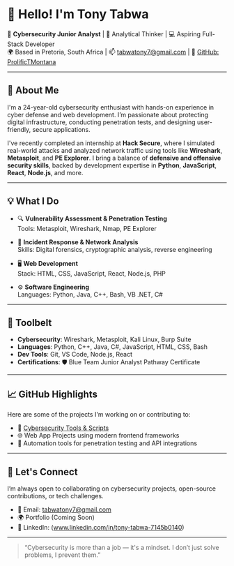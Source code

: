 # 👋 Hello! I'm Tony Tabwa

🚀 **Cybersecurity Junior Analyst** | 🧠 Analytical Thinker | 💻 Aspiring Full-Stack Developer  
🌍 Based in Pretoria, South Africa | 📫 tabwatony7@gmail.com | 🔗 [GitHub: ProlificTMontana](https://github.com/ProlificTMontana)

---

## 🔐 About Me

I'm a 24-year-old cybersecurity enthusiast with hands-on experience in cyber defense and web development. I’m passionate about protecting digital infrastructure, conducting penetration tests, and designing user-friendly, secure applications.

I've recently completed an internship at **Hack Secure**, where I simulated real-world attacks and analyzed network traffic using tools like **Wireshark**, **Metasploit**, and **PE Explorer**. I bring a balance of **defensive and offensive security skills**, backed by development expertise in **Python**, **JavaScript**, **React**, **Node.js**, and more.

---

## 💡 What I Do

- 🔍 **Vulnerability Assessment & Penetration Testing**  
  Tools: Metasploit, Wireshark, Nmap, PE Explorer

- 🧪 **Incident Response & Network Analysis**  
  Skills: Digital forensics, cryptographic analysis, reverse engineering

- 🖥️ **Web Development**  
  Stack: HTML, CSS, JavaScript, React, Node.js, PHP

- ⚙️ **Software Engineering**  
  Languages: Python, Java, C++, Bash, VB .NET, C#

---

## 🧰 Toolbelt

- **Cybersecurity**: Wireshark, Metasploit, Kali Linux, Burp Suite  
- **Languages**: Python, C++, Java, C#, JavaScript, HTML, CSS, Bash  
- **Dev Tools**: Git, VS Code, Node.js, React  
- **Certifications**: 🛡️ Blue Team Junior Analyst Pathway Certificate

---

## 📈 GitHub Highlights

Here are some of the projects I'm working on or contributing to:

- 🔗 [Cybersecurity Tools & Scripts](https://github.com/ProlificTMontana)
- 🌐 Web App Projects using modern frontend frameworks
- 📡 Automation tools for penetration testing and API integrations

---

## 🤝 Let's Connect

I’m always open to collaborating on cybersecurity projects, open-source contributions, or tech challenges.

- 💬 Email: [tabwatony7@gmail.com](mailto:tabwatony7@gmail.com)  
- 🌍 Portfolio (Coming Soon)  
- 📱 LinkedIn: (www.linkedin.com/in/tony-tabwa-7145b0140)

---

> “Cybersecurity is more than a job — it's a mindset. I don’t just solve problems, I prevent them.”

